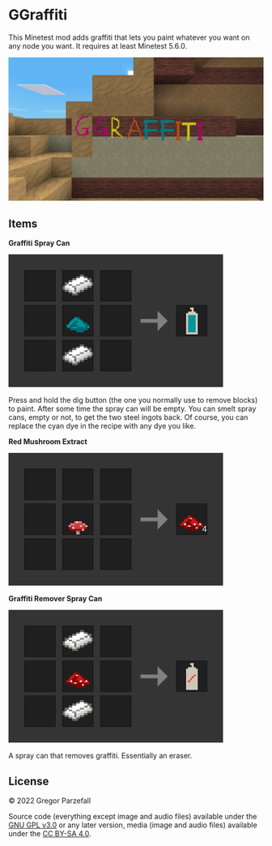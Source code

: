 # GGraffiti

This Minetest mod adds graffiti that lets you paint whatever you want on any node you want. It requires at least Minetest 5.6.0.

<img src="./docpics/screenshot_cdb.png" style="width: 512px;" />

## Items

**Graffiti Spray Can**

![](./docpics/recipe_spray_can.png)

Press and hold the dig button (the one you normally use to remove blocks) to paint. After some time the spray can will be empty. You can smelt spray cans, empty or not, to get the two steel ingots back. Of course, you can replace the cyan dye in the recipe with any dye you like.

**Red Mushroom Extract**

![](./docpics/recipe_red_mushroom_extract.png)

**Graffiti Remover Spray Can**

![](./docpics/recipe_remover_spray_can.png)

A spray can that removes graffiti. Essentially an eraser.

## License

© 2022 Gregor Parzefall

Source code (everything except image and audio files) available under the [GNU GPL v3.0](https://www.gnu.org/licenses/gpl-3.0.html) or any later version, media (image and audio files) available under the [CC BY-SA 4.0](https://creativecommons.org/licenses/by-sa/4.0/).
